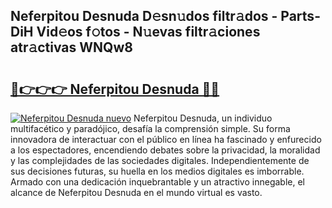 ## Neferpitou Desnuda D𝚎sn𝚞dos filtr𝚊dos - Parts-DiH Vid𝚎os f𝚘tos - N𝚞evas filtr𝚊ciones atr𝚊ctivas WNQw8

# <h2><a href="http://mb9qij.tromn.icu/?c=Neferpitou+Desnuda">🔗👉👉👉 Neferpitou Desnuda 🔗🔗</a></h2>

[![Neferpitou Desnuda nuevo](https://i.imgur.com/pEAQMta.gif)](http://mb9qij.tromn.icu/?c=Neferpitou+Desnuda)
Neferpitou Desnuda, un individuo multifacético y paradójico, desafía la comprensión simple. Su forma innovadora de interactuar con el público en línea ha fascinado y enfurecido a los espectadores, encendiendo debates sobre la privacidad, la moralidad y las complejidades de las sociedades digitales. Independientemente de sus decisiones futuras, su huella en los medios digitales es imborrable. Armado con una dedicación inquebrantable y un atractivo innegable, el alcance de Neferpitou Desnuda en el mundo virtual es vasto.
